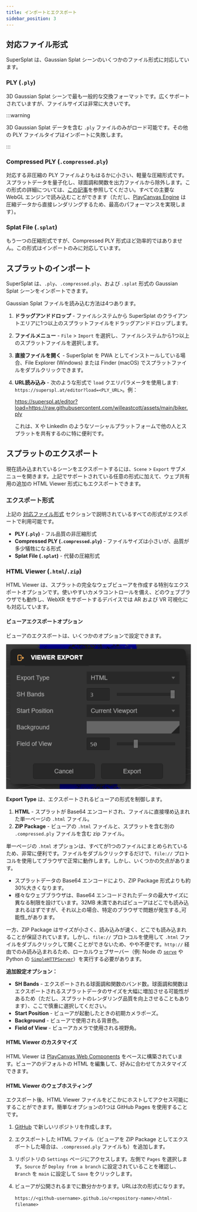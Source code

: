 ```yaml
---
title: インポートとエクスポート
sidebar_position: 3
---
```


## 対応ファイル形式

SuperSplat は、Gaussian Splat シーンのいくつかのファイル形式に対応しています。

### PLY (`.ply`)

3D Gaussian Splat シーンで最も一般的な交換フォーマットです。広くサポートされていますが、ファイルサイズは非常に大きいです。

:::warning

3D Gaussian Splat データを含む `.ply` ファイルのみがロード可能です。その他の PLY ファイルタイプはインポートに失敗します。

:::

### Compressed PLY (`.compressed.ply`)

対応する非圧縮の PLY ファイルよりもはるかに小さい、軽量な圧縮形式です。スプラットデータを量子化し、球面調和関数を出力ファイルから除外します。この形式の詳細については、[この記事](https://blog.playcanvas.com/compressing-gaussian-splats/)を参照してください。すべての主要な WebGL エンジンで読み込むことができます（ただし、[PlayCanvas Engine](/user-manual/engine) は圧縮データから直接レンダリングするため、最高のパフォーマンスを実現します）。

### Splat File (`.splat`)

もう一つの圧縮形式ですが、Compressed PLY 形式ほど効率的ではありません。この形式はインポートのみに対応しています。

## スプラットのインポート

SuperSplat は、`.ply`、`.compressed.ply`、および `.splat` 形式の Gaussian Splat シーンをインポートできます。

Gaussian Splat ファイルを読み込む方法は4つあります。

1. **ドラッグアンドドロップ** - ファイルシステムから SuperSplat のクライアントエリアに1つ以上のスプラットファイルをドラッグアンドドロップします。
2. **ファイルメニュー** - `File` > `Import` を選択し、ファイルシステムから1つ以上のスプラットファイルを選択します。
3. **直接ファイルを開く** - SuperSplat を PWA としてインストールしている場合、File Explorer (Windows) または Finder (macOS) でスプラットファイルをダブルクリックできます。
4. **URL読み込み** - 次のような形式で `load` クエリパラメータを使用します: `https://superspl.at/editor?load=<PLY_URL>`。例：

    https://superspl.at/editor?load=https://raw.githubusercontent.com/willeastcott/assets/main/biker.ply

    これは、X や LinkedIn のようなソーシャルプラットフォームで他の人とスプラットを共有するのに特に便利です。

## スプラットのエクスポート

現在読み込まれているシーンをエクスポートするには、`Scene` > `Export` サブメニューを開きます。上記でサポートされている任意の形式に加えて、ウェブ共有用の追加の HTML Viewer 形式にもエクスポートできます。

### エクスポート形式

上記の [対応ファイル形式](#supported-file-formats) セクションで説明されているすべての形式がエクスポートで利用可能です。

- **PLY (`.ply`)** - フル品質の非圧縮形式
- **Compressed PLY (`.compressed.ply`)** - ファイルサイズは小さいが、品質が多少犠牲になる形式
- **Splat File (`.splat`)** - 代替の圧縮形式

### HTML Viewer (`.html`/`.zip`)

HTML Viewer は、スプラットの完全なウェブビューアを作成する特別なエクスポートオプションです。使いやすいカメラコントロールを備え、どのウェブブラウザでも動作し、WebXR をサポートするデバイスでは AR および VR 可視化にも対応しています。

#### ビューアエクスポートオプション

ビューアのエクスポートは、いくつかのオプションで設定できます。

![Viewer Export](/img/user-manual/gaussian-splatting/editing/supersplat/viewer-export.png)

**Export Type** は、エクスポートされるビューアの形式を制御します。

1. **HTML** - スプラットが Base64 エンコードされ、ファイルに直接埋め込まれた単一ページの `.html` ファイル。
2. **ZIP Package** - ビューアの `.html` ファイルと、スプラットを含む別の `.compressed.ply` ファイルを含む zip ファイル。

単一ページの `.html` オプションは、すべてが1つのファイルにまとめられているため、非常に便利です。ファイルをダブルクリックするだけで、`file://` プロトコルを使用してブラウザで正常に動作します。しかし、いくつかの欠点があります。

- スプラットデータの Base64 エンコードにより、ZIP Package 形式よりも約30%大きくなります。
- 様々なウェブブラウザは、Base64 エンコードされたデータの最大サイズに異なる制限を設けています。32MB 未満であればビューアはどこでも読み込まれるはずですが、それ以上の場合、特定のブラウザで問題が発生する_可能性_があります。

一方、ZIP Package はサイズが小さく、読み込みが速く、どこでも読み込まれることが保証されています。しかし、`file://` プロトコルを使用して `.html` ファイルをダブルクリックして開くことができないため、やや不便です。`http://` 経由でのみ読み込まれるため、ローカルウェブサーバー（例: Node の [`serve`](https://www.npmjs.com/package/serve) や Python の [`SimpleHTTPServer`](https://docs.python.org/2/library/simplehttpserver.html)）を実行する必要があります。

**追加設定オプション：**

- **SH Bands** - エクスポートされる球面調和関数のバンド数。球面調和関数はエクスポートされるスプラットデータのサイズを大幅に増加させる可能性があるため（ただし、スプラットのレンダリング品質を向上させることもあります）、ここで慎重に選択してください。
- **Start Position** - ビューアが起動したときの初期カメラポーズ。
- **Background** - ビューアで使用される背景色。
- **Field of View** - ビューアカメラで使用される視野角。

#### HTML Viewer のカスタマイズ

HTML Viewer は [PlayCanvas Web Components](https://github.com/playcanvas/web-components) をベースに構築されています。ビューアのデフォルトの HTML を編集して、好みに合わせてカスタマイズできます。

#### HTML Viewer のウェブホスティング

エクスポート後、HTML Viewer ファイルをどこかにホストしてアクセス可能にすることができます。簡単なオプションの1つは GitHub Pages を使用することです。

1. [GitHub](https://github.com) で新しいリポジトリを作成します。
2. エクスポートした HTML ファイル（ビューアを ZIP Package としてエクスポートした場合は、`.compressed.ply` ファイルも）を追加します。
3. リポジトリの `Settings` ページにアクセスします。左側で `Pages` を選択します。`Source` が `Deploy from a branch` に設定されていることを確認し、`Branch` を `main` に設定して `Save` をクリックします。
4. ビューアが公開されるまでに数分かかります。URLは次の形式になります。

    `https://<github-username>.github.io/<repository-name>/<html-filename>`
